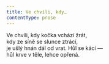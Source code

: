 ```yaml
---
title: Ve chvíli, kdy…
contentType: prose
---
```


<section>

Ve chvíli, kdy kočka vchází žrát,  
kdy ze síně se slunce ztrácí,  
je ušlý hnán dál od vrat. Hůl se kácí —  
hůl krve v těle, lehce opřená.

</section>
